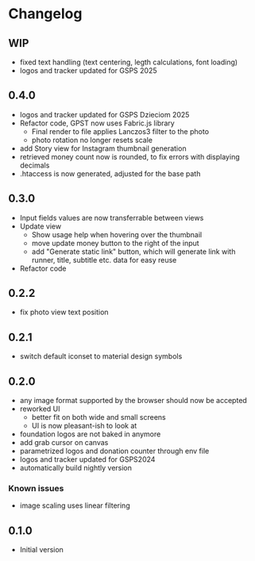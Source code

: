 # Changelog

## WIP

- fixed text handling (text centering, legth calculations, font loading)
- logos and tracker updated for GSPS 2025

## 0.4.0

- logos and tracker updated for GSPS Dzieciom 2025
- Refactor code, GPST now uses Fabric.js library
  - Final render to file applies Lanczos3 filter to the photo
  - photo rotation no longer resets scale
- add Story view for Instagram thumbnail generation
- retrieved money count now is rounded, to fix errors with displaying decimals
- .htaccess is now generated, adjusted for the base path

## 0.3.0

- Input fields values are now transferrable between views
- Update view
  - Show usage help when hovering over the thumbnail
  - move update money button to the right of the input
  - add "Generate static link" button, which will generate link with runner, title, subtitle etc. data for easy reuse
- Refactor code

## 0.2.2

- fix photo view text position

## 0.2.1

- switch default iconset to material design symbols

## 0.2.0

- any image format supported by the browser should now be accepted
- reworked UI
  - better fit on both wide and small screens
  - UI is now pleasant-ish to look at
- foundation logos are not baked in anymore
- add grab cursor on canvas
- parametrized logos and donation counter through env file
- logos and tracker updated for GSPS2024
- automatically build nightly version

### Known issues

- image scaling uses linear filtering

## 0.1.0

- Initial version
